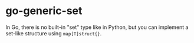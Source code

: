 # go-generic-set
In Go, there is no built-in "set" type like in Python, but you can implement a set-like structure using `map[T]struct{}`.
